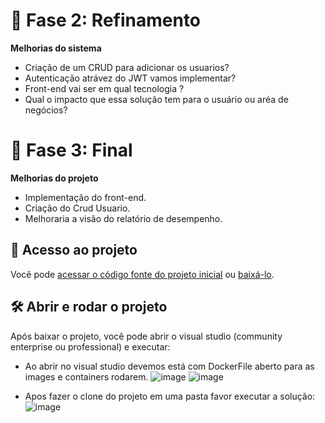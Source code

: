 # 🎯 Fase 2: Refinamento

**Melhorias do sistema**

-  Criação de um CRUD para adicionar os usuarios?
-  Autenticação atrávez do JWT vamos implementar?
-  Front-end vai ser em qual tecnologia ?
-  Qual o impacto que essa solução tem para o usuário ou aréa de negócios?

# 🎯 Fase 3: Final

**Melhorias do projeto**

- Implementação do front-end.
- Criação do Crud Usuario.
- Melhoraria a visão do relatório de desempenho.

## 📁 Acesso ao projeto

Você pode [acessar o código fonte do projeto inicial](https://github.com/matheuselias12/ProvaEclipseworks.git) ou [baixá-lo](https://github.com//matheuselias12/ProvaEclipseworks/archive/refs/heads/master.zip).

## 🛠️ Abrir e rodar o projeto

Após baixar o projeto, você pode abrir o visual studio (community enterprise ou professional) e executar:

- Ao abrir no visual studio devemos está com DockerFile aberto para as images e containers rodarem.
![image](https://github.com/matheuselias12/ProvaEclipseworks/assets/47905883/c94ef794-b752-4ece-9ad2-addd7a35c4ce)
![image](https://github.com/matheuselias12/ProvaEclipseworks/assets/47905883/48e8c874-7467-493c-bb04-f528cb70d0c8)

- Apos fazer o clone do projeto em uma pasta favor executar a solução:
  ![image](https://github.com/matheuselias12/ProvaEclipseworks/assets/47905883/63c19ca1-3ede-439d-9a66-65e1a3106cec)



